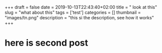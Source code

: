 +++ 
draft = false
date = 2019-10-13T22:43:40+02:00
title = " look at this"
slug = "what about this" 
tags = ['test']
categories = []
thumbnail = "images/tn.png"
description = "this si the description, see how it works"
+++

# here is second post
